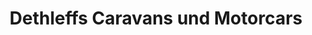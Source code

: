 ---
title: "Dethleffs Caravans und Motorcars"
url: /neumarkt-in-der-oberpfalz/dethleffs-caravans-und-motorcars/
shop: Outdoor
---
